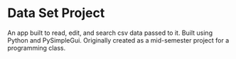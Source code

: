 # Data Set Project
An app built to read, edit, and search csv data passed to it. Built using Python and PySimpleGui. Originally created as a mid-semester project for a programming class.
